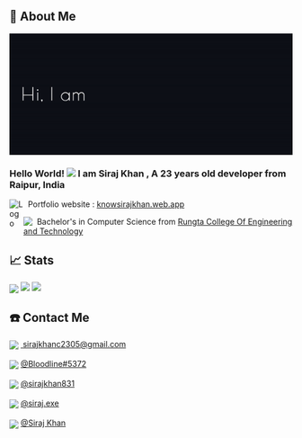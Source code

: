 ## :book: About Me
<p align="center"><img align="center" src="https://raw.githubusercontent.com/sirajkhan831/laboratory/master/name2.gif" /></p>

### Hello World! <img src="https://camo.githubusercontent.com/e8e7b06ecf583bc040eb60e44eb5b8e0ecc5421320a92929ce21522dbc34c891/68747470733a2f2f6d656469612e67697068792e636f6d2f6d656469612f6876524a434c467a6361737252346961377a2f67697068792e676966" width="30"> I am Siraj Khan , A 23 years old developer from Raipur, India

<img align="left" src="https://img.icons8.com/fluency/48/000000/domain.png" alt="Logo" width="25"/>&nbsp;&nbsp;Portfolio website : [knowsirajkhan.web.app](https://knowsirajkhan.web.app)
 
<img align="left" src="https://img.icons8.com/external-justicon-lineal-color-justicon/25/000000/external-graduation-elearning-and-education-justicon-lineal-color-justicon.png"/>&nbsp;&nbsp;Bachelor's in Computer Science from [Rungta College Of Engineering and Technology](https://www.rungta.ac.in/)

## :chart_with_upwards_trend: Stats

<img align="center" src="https://github-readme-stats.vercel.app/api/top-langs/?username=sirajkhan831&layout=compact&theme=dracula&hide_border=false" width="450px"/>

<img src="https://wakatime.com/share/@6503cea3-02c8-4bd7-804c-cebe8fd08446/b724a5b1-ef34-42c7-a08a-98bff8a2e683.svg"/>
<img src="https://wakatime.com/share/@6503cea3-02c8-4bd7-804c-cebe8fd08446/97a9bbbb-ed3e-4266-bba8-ae475022f974.svg"/>


## :phone: Contact Me

<img src="https://img.icons8.com/external-kiranshastry-lineal-color-kiranshastry/48/000000/external-mail-coding-kiranshastry-lineal-color-kiranshastry.png" align="center"/>          [&nbsp;sirajkhanc2305@gmail.com](mailto:sirajkhanc2305@gmail.com) <br> <br>
<img src="https://img.icons8.com/color/48/000000/discord-new-logo.png" align="center"/> [@Bloodline#5372](https://discord.gg/HzK8sJy) <br> <br>
<img src="https://img.icons8.com/color/48/000000/facebook-new.png" align="center"> [@sirajkhan831](https://www.facebook.com/Sirajkhan831/) <br> <br>
<img src="https://img.icons8.com/fluency/48/000000/instagram-new.png" align="center"/> [@siraj.exe](https://www.instagram.com/siraj.exe/) <br> <br>
<img src="https://img.icons8.com/color/48/000000/linkedin.png" align="center"/> [@Siraj Khan](https://www.linkedin.com/in/siraj-khan-52a691139)
